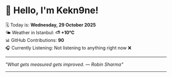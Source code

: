 # 👋 Hello, I'm Kekn9ne!

🗓️ Today is: **Wednesday, 29 October 2025**  
🌤️ Weather in Istanbul: **⛅️  +10°C**  
📊 GitHub Contributions: **90**  
🎧 Currently Listening: Not listening to anything right now ❌

---

_"What gets measured gets improved. — *Robin Sharma*"_

---

